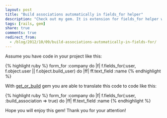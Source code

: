 ```yaml
---
layout: post
title: "Build associations automatically in fields_for helper"
description: "Check out my gem. It is extension for fields_for helper which allows to avoid boring code foe creating associated object belongs_to and has_one association."
tags: [rails, gem]
share: true
comments: true
redirect_from:
  - /blog/2012/10/09/build-associations-automatically-in-fields-for/
---
```



Assume you have code in your project like this:

{% highlight ruby %}
form_for :company do |f|
  f.fields_for(:user, f.object.user || f.object.build_user) do |ff|
    ff.text_field :name
{% endhighlight %}

With [get_or_build](https://github.com/ka8725/get_or_build) gem you are able to translate this code to code like this:

{% highlight ruby %}
form_for :company do |f|
  f.fields_for(:user, :build_association => true) do |ff|
    ff.text_field :name
{% endhighlight %}

Hope you will enjoy this gem! Thank you for your attention!
